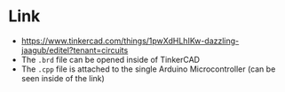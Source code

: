 # Link
* https://www.tinkercad.com/things/1pwXdHLhIKw-dazzling-jaagub/editel?tenant=circuits
* The `.brd` file can be opened inside of TinkerCAD
* The `.cpp` file is attached to the single Arduino Microcontroller (can be seen inside of the link)
